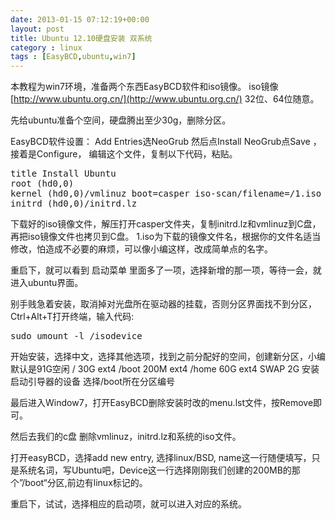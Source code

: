 ```yaml
---
date: 2013-01-15 07:12:19+00:00
layout: post
title: Ubuntu 12.10硬盘安装 双系统
category : linux
tags : [EasyBCD,ubuntu,win7]
---
```


本教程为win7环境，准备两个东西EasyBCD软件和iso镜像。
iso镜像 [http://www.ubuntu.org.cn/](http://www.ubuntu.org.cn/) 32位、64位随意。<!-- more -->

先给ubuntu准备个空间，硬盘腾出至少30g，删除分区。

EasyBCD软件设置：
Add Entries选NeoGrub 然后点Install NeoGrub点Save ，接着是Configure，
编辑这个文件，复制以下代码，粘贴。

<pre class="prettyprint linenums">
title Install Ubuntu
root (hd0,0)
kernel (hd0,0)/vmlinuz boot=casper iso-scan/filename=/1.iso ro quiet splash locale=zh_CN.UTF-8
initrd (hd0,0)/initrd.lz
</pre>

下载好的iso镜像文件，解压打开casper文件夹，复制initrd.lz和vmlinuz到C盘，再把iso镜像文件也拷贝到C盘。
1.iso为下载的镜像文件名，根据你的文件名适当修改，怕造成不必要的麻烦，可以像小编这样，改成简单点的名字。

重启下，就可以看到 启动菜单 里面多了一项，选择新增的那一项，等待一会，就进入ubuntu界面。

别手贱急着安装，取消掉对光盘所在驱动器的挂载，否则分区界面找不到分区，Ctrl+Alt+T打开终端，输入代码:

<pre class="prettyprint linenums">
sudo umount -l /isodevice
</pre>

开始安装，选择中文，选择其他选项，找到之前分配好的空间，创建新分区，小编默认是91G空闲
/ 30G ext4
/boot 200M ext4
/home 60G ext4
SWAP 2G
安装启动引导器的设备 选择/boot所在分区编号

最后进入Window7，打开EasyBCD删除安装时改的menu.lst文件，按Remove即可。

然后去我们的c盘 删除vmlinuz，initrd.lz和系统的iso文件。

打开easyBCD，选择add new entry, 选择linux/BSD, name这一行随便填写，只是系统名词，写Ubuntu吧，Device这一行选择刚刚我们创建的200MB的那个”/boot“分区,前边有linux标记的。

重启下，试试，选择相应的启动项，就可以进入对应的系统。
